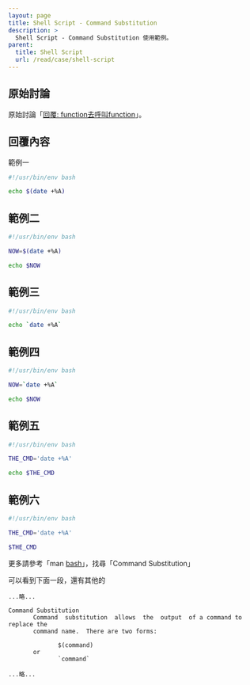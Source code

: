 ```yaml
---
layout: page
title: Shell Script - Command Substitution
description: >
  Shell Script - Command Substitution 使用範例。
parent:
  title: Shell Script
  url: /read/case/shell-script
---
```



## 原始討論

原始討論「[回覆: function去呼叫function](https://www.ubuntu-tw.org/modules/newbb/viewtopic.php?post_id=350656#forumpost350656)」。


## 回覆內容

範例一

``` sh
#!/usr/bin/env bash

echo $(date +%A)

```

## 範例二

``` sh
#!/usr/bin/env bash

NOW=$(date +%A)

echo $NOW

```

## 範例三

``` sh
#!/usr/bin/env bash

echo `date +%A`

```


## 範例四

``` sh
#!/usr/bin/env bash

NOW=`date +%A`

echo $NOW

```

## 範例五

``` sh
#!/usr/bin/env bash

THE_CMD='date +%A'

echo $THE_CMD

```


## 範例六

``` sh
#!/usr/bin/env bash

THE_CMD='date +%A'

$THE_CMD

```

更多請參考「man [bash](http://manpages.ubuntu.com/manpages/trusty/en/man1/bash.1.html)」，找尋「Command Substitution」


可以看到下面一段，還有其他的

```
...略...

Command Substitution
       Command  substitution  allows  the  output  of a command to replace the
       command name.  There are two forms:

              $(command)
       or
              `command`

...略...

```

